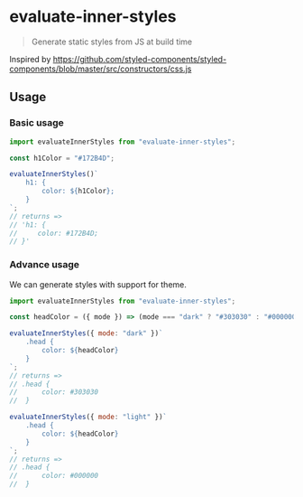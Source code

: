 # evaluate-inner-styles

> Generate static styles from JS at build time

Inspired by https://github.com/styled-components/styled-components/blob/master/src/constructors/css.js

## Usage

### Basic usage

```js
import evaluateInnerStyles from "evaluate-inner-styles";

const h1Color = "#172B4D";

evaluateInnerStyles()`
    h1: {
        color: ${h1Color};
    }
`;
// returns =>
// 'h1: {
//     color: #172B4D;
// }'
```

### Advance usage

We can generate styles with support for theme.

```js
import evaluateInnerStyles from "evaluate-inner-styles";

const headColor = ({ mode }) => (mode === "dark" ? "#303030" : "#000000");

evaluateInnerStyles({ mode: "dark" })`
    .head { 
        color: ${headColor} 
    }
`;
// returns =>
// .head {
//      color: #303030
//  }

evaluateInnerStyles({ mode: "light" })`
    .head {
        color: ${headColor}
    }
`;
// returns =>
// .head {
//      color: #000000
//  }
```
